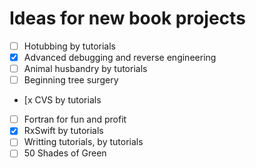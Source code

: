 # Ideas for new book projects

- [ ] Hotubbing by tutorials
- [x] Advanced debugging and reverse engineering
- [ ] Animal husbandry by tutorials
- [ ] Beginning tree surgery
- [x CVS by tutorials
- [ ] Fortran for fun and profit
- [x] RxSwift by tutorials
- [ ] Writting tutorials, by tutorials
- [ ] 50 Shades of Green
